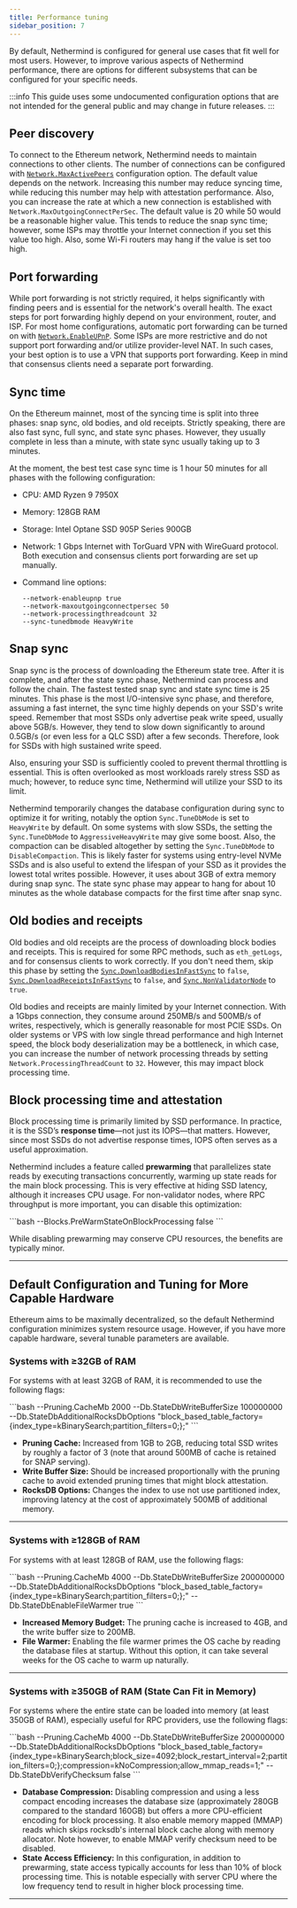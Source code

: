 ```yaml
---
title: Performance tuning
sidebar_position: 7
---
```


By default, Nethermind is configured for general use cases that fit well for most users. However, to improve various aspects of Nethermind performance, there are options for different subsystems that can be configured for your specific needs.

:::info
This guide uses some undocumented configuration options that are not intended for the general public and may change in future releases.
:::

## Peer discovery

To connect to the Ethereum network, Nethermind needs to maintain connections to other clients. The number of connections can be configured with [`Network.MaxActivePeers`](./configuration.md#network-maxactivepeers) configuration option. The default value depends on the network. Increasing this number may reduce syncing time, while reducing this number may help with attestation performance.
Also, you can increase the rate at which a new connection is established with `Network.MaxOutgoingConnectPerSec`. The default value is 20 while 50 would be a reasonable higher value. This tends to reduce the snap sync time; however, some ISPs may throttle your Internet connection if you set this value too high. Also, some Wi-Fi routers may hang if the value is set too high.

## Port forwarding

While port forwarding is not strictly required, it helps significantly with finding peers and is essential for the network's overall health. The exact steps for port forwarding highly depend on your environment, router, and ISP. For most home configurations, automatic port forwarding can be turned on with [`Network.EnableUPnP`](./configuration.md#network-enableupnp).
Some ISPs are more restrictive and do not support port forwarding and/or utilize provider-level NAT. In such cases, your best option is to use a VPN that supports port forwarding. Keep in mind that consensus clients need a separate port forwarding.

## Sync time

On the Ethereum mainnet, most of the syncing time is split into three phases: snap sync, old bodies, and old receipts. Strictly speaking, there are also fast sync, full sync, and state sync phases. However, they usually complete in less than a minute, with state sync usually taking up to 3 minutes.

At the moment, the best test case sync time is 1 hour 50 minutes for all phases with the following configuration:

- CPU: AMD Ryzen 9 7950X
- Memory: 128GB RAM
- Storage: Intel Optane SSD 905P Series 900GB
- Network: 1 Gbps Internet with TorGuard VPN with WireGuard protocol. Both execution and consensus clients port forwarding are set up manually.
- Command line options:

    ```
    --network-enableupnp true
    --network-maxoutgoingconnectpersec 50
    --network-processingthreadcount 32
    --sync-tunedbmode HeavyWrite
    ```

## Snap sync

Snap sync is the process of downloading the Ethereum state tree. After it is complete, and after the state sync phase, Nethermind can process and follow the chain. The fastest tested snap sync and state sync time is 25 minutes.
This phase is the most I/O-intensive sync phase, and therefore, assuming a fast internet, the sync time highly depends on your SSD's write speed. Remember that most SSDs only advertise peak write speed, usually above 5GB/s. However, they tend to slow down significantly to around 0.5GB/s (or even less for a QLC SSD) after a few seconds. Therefore, look for SSDs with high sustained write speed.

Also, ensuring your SSD is sufficiently cooled to prevent thermal throttling is essential. This is often overlooked as most workloads rarely stress SSD as much; however, to reduce sync time, Nethermind will utilize your SSD to its limit.

Nethermind temporarily changes the database configuration during sync to optimize it for writing, notably the option `Sync.TuneDbMode` is set to `HeavyWrite` by default. On some systems with slow SSDs, the setting the `Sync.TuneDbMode` to `AggressiveHeavyWrite` may give some boost. Also, the compaction can be disabled altogether by setting the `Sync.TuneDbMode` to `DisableCompaction`. This is likely faster for systems using entry-level NVMe SSDs and is also useful to extend the lifespan of your SSD as it provides the lowest total writes possible. However, it uses about 3GB of extra memory during snap sync. The state sync phase may appear to hang for about 10 minutes as the whole database compacts for the first time after snap sync.

## Old bodies and receipts

Old bodies and old receipts are the process of downloading block bodies and receipts. This is required for some RPC methods, such as `eth_getLogs`, and for consensus clients to work correctly. If you don't need them, skip this phase by setting the [`Sync.DownloadBodiesInFastSync`](../fundamentals/configuration.md#sync-downloadbodiesinfastsync) to `false`, [`Sync.DownloadReceiptsInFastSync`](../fundamentals/configuration.md#sync-downloadreceiptsinfastsync) to `false`, and [`Sync.NonValidatorNode`](../fundamentals/configuration.md#sync-nonvalidatornode) to `true`.

Old bodies and receipts are mainly limited by your Internet connection. With a 1Gbps connection, they consume around 250MB/s and 500MB/s of writes, respectively, which is generally reasonable for most PCIE SSDs. On older systems or VPS with low single thread performance and high Internet speed, the block body deserialization may be a bottleneck, in which case, you can increase the number of network processing threads by setting `Network.ProcessingThreadCount` to `32`. However, this may impact block processing time.

## Block processing time and attestation

Block processing time is primarily limited by SSD performance. In practice, it is the SSD’s **response time**—not just its IOPS—that matters. However, since most SSDs do not advertise response times, IOPS often serves as a useful approximation.

Nethermind includes a feature called **prewarming** that parallelizes state reads by executing transactions concurrently, warming up state reads for the main block processing. This is very effective at hiding SSD latency, although it increases CPU usage. For non-validator nodes, where RPC throughput is more important, you can disable this optimization:

\`\`\`bash
--Blocks.PreWarmStateOnBlockProcessing false
\`\`\`

While disabling prewarming may conserve CPU resources, the benefits are typically minor.

---

## Default Configuration and Tuning for More Capable Hardware

Ethereum aims to be maximally decentralized, so the default Nethermind configuration minimizes system resource usage. However, if you have more capable hardware, several tunable parameters are available.

### Systems with ≥32GB of RAM

For systems with at least 32GB of RAM, it is recommended to use the following flags:

\`\`\`bash
--Pruning.CacheMb 2000
--Db.StateDbWriteBufferSize 100000000
--Db.StateDbAdditionalRocksDbOptions "block_based_table_factory={index_type=kBinarySearch;partition_filters=0;};"
\`\`\`

- **Pruning Cache:** Increased from 1GB to 2GB, reducing total SSD writes by roughly a factor of 3 (note that around 500MB of cache is retained for SNAP serving).
- **Write Buffer Size:** Should be increased proportionally with the pruning cache to avoid extended pruning times that might block attestation.
- **RocksDB Options:** Changes the index to use not use partitioned index, improving latency at the cost of approximately 500MB of additional memory.

---

### Systems with ≥128GB of RAM

For systems with at least 128GB of RAM, use the following flags:

\`\`\`bash
--Pruning.CacheMb 4000
--Db.StateDbWriteBufferSize 200000000
--Db.StateDbAdditionalRocksDbOptions "block_based_table_factory={index_type=kBinarySearch;partition_filters=0;};"
--Db.StateDbEnableFileWarmer true
\`\`\`

- **Increased Memory Budget:** The pruning cache is increased to 4GB, and the write buffer size to 200MB.
- **File Warmer:** Enabling the file warmer primes the OS cache by reading the database files at startup. Without this option, it can take several weeks for the OS cache to warm up naturally.

---

### Systems with ≥350GB of RAM (State Can Fit in Memory)

For systems where the entire state can be loaded into memory (at least 350GB of RAM), especially useful for RPC providers, use the following flags:

\`\`\`bash
--Pruning.CacheMb 4000
--Db.StateDbWriteBufferSize 200000000
--Db.StateDbAdditionalRocksDbOptions "block_based_table_factory={index_type=kBinarySearch;block_size=4092;block_restart_interval=2;partition_filters=0;};compression=kNoCompression;allow_mmap_reads=1;"
--Db.StateDbVerifyChecksum false
\`\`\`

- **Database Compression:** Disabling compression and using a less compact encoding increases the database size (approximately 280GB compared to the standard 160GB) but offers a more CPU-efficient encoding for block processing. It also enable memory mapped (MMAP) reads which skips rocksdb's internal block cache along with memory allocator. Note however, to enable MMAP verify checksum need to be disabled.
- **State Access Efficiency:** In this configuration, in addition to prewarming, state access typically accounts for less than 10% of block processing time. This is notable especially with server CPU where the low frequency tend to result in higher block processing time.
---
